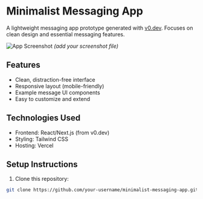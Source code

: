 # Minimalist Messaging App

A lightweight messaging app prototype generated with [v0.dev](https://v0.dev). Focuses on clean design and essential messaging features.

![App Screenshot](./public/screenshot.png) *(add your screenshot file)*

## Features
- Clean, distraction-free interface
- Responsive layout (mobile-friendly)
- Example message UI components
- Easy to customize and extend

## Technologies Used
- Frontend: React/Next.js (from v0.dev)
- Styling: Tailwind CSS
- Hosting: Vercel

## Setup Instructions

1. Clone this repository:
```bash
git clone https://github.com/your-username/minimalist-messaging-app.git
